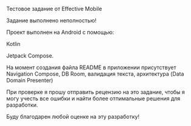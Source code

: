 Тестовое задание от Effective Mobile

Задание выполнено неполностью!

Проект выполнен на Android с помощью:

Kotlin 

Jetpack Compose.


На момент создания файла README в приложении присутствует Navigation Compose, DB Room, валидация текста, архитектура (Data Domain Presenter)

При проверке я прошу отправить рецензию на это задание, чтобы я могу учесть все ошибки и найти более отпимальные решения для разработки. 

Буду благодарен любой оценке на эту разработку!
